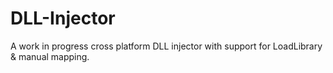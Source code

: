 # DLL-Injector
A work in progress cross platform DLL injector with support for LoadLibrary &amp; manual mapping.
